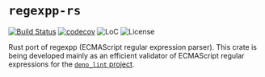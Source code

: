 # `regexpp-rs`

[![Build Status](https://img.shields.io/travis/qkniep/regexpp-rs?logo=travis)](https://travis-ci.org/qkniep/regexpp-rs)
[![codecov](https://codecov.io/gh/qkniep/regexpp-rs/branch/master/graph/badge.svg)](https://codecov.io/gh/qkniep/regexpp-rs)
![LoC](https://tokei.rs/b1/github/qkniep/regexpp-rs?category=code)
![License](https://img.shields.io/github/license/qkniep/regexpp-rs)

Rust port of regexpp (ECMAScript regular expression parser).
This crate is being developed mainly as an efficient validator of ECMAScript regular expressions for
the [`deno_lint` project](https://github.com/denoland/deno_lint).

